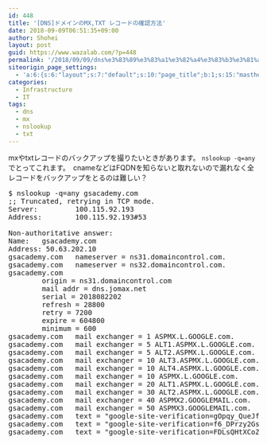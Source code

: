 ```yaml
---
id: 448
title: '[DNS]ドメインのMX,TXT レコードの確認方法'
date: 2018-09-09T06:51:35+09:00
author: Shohei
layout: post
guid: https://www.wazalab.com/?p=448
permalink: '/2018/09/09/dns%e3%83%89%e3%83%a1%e3%82%a4%e3%83%b3%e3%81%aemxtxt-%e3%83%ac%e3%82%b3%e3%83%bc%e3%83%89%e3%81%ae%e7%a2%ba%e8%aa%8d%e6%96%b9%e6%b3%95/'
siteorigin_page_settings:
  - 'a:6:{s:6:"layout";s:7:"default";s:10:"page_title";b:1;s:15:"masthead_margin";b:1;s:13:"footer_margin";b:1;s:16:"display_masthead";b:1;s:22:"display_footer_widgets";b:1;}'
categories:
  - Infrastructure
  - IT
tags:
  - dns
  - mx
  - nslookup
  - txt
---
```

mxやtxtレコードのバックアップを撮りたいときがあります。 `nslookup -q=any`でとってこれます。　cnameなどはFQDNを知らないと取れないので漏れなく全レコードをバックアップをとるのは難しい？

 
<pre class="lang:sh decode:true " >$ nslookup -q=any gsacademy.com
;; Truncated, retrying in TCP mode.
Server:         100.115.92.193
Address:        100.115.92.193#53

Non-authoritative answer:
Name:   gsacademy.com
Address: 50.63.202.10
gsacademy.com   nameserver = ns31.domaincontrol.com.
gsacademy.com   nameserver = ns32.domaincontrol.com.
gsacademy.com
        origin = ns31.domaincontrol.com
        mail addr = dns.jomax.net
        serial = 2018082202
        refresh = 28800
        retry = 7200
        expire = 604800
        minimum = 600
gsacademy.com   mail exchanger = 1 ASPMX.L.GOOGLE.com.
gsacademy.com   mail exchanger = 5 ALT1.ASPMX.L.GOOGLE.com.
gsacademy.com   mail exchanger = 5 ALT2.ASPMX.L.GOOGLE.com.
gsacademy.com   mail exchanger = 10 ALT3.ASPMX.L.GOOGLE.com.
gsacademy.com   mail exchanger = 10 ALT4.ASPMX.L.GOOGLE.com.
gsacademy.com   mail exchanger = 10 ASPMX.L.GOOGLE.com.
gsacademy.com   mail exchanger = 20 ALT1.ASPMX.L.GOOGLE.com.
gsacademy.com   mail exchanger = 30 ALT2.ASPMX.L.GOOGLE.com.
gsacademy.com   mail exchanger = 40 ASPMX2.GOOGLEMAIL.com.
gsacademy.com   mail exchanger = 50 ASPMX3.GOOGLEMAIL.com.
gsacademy.com   text = "google-site-verification=gOpqy_QueJfWIXWxVbv81GdIIRGM2zcPj5tU7UTT0gw"
gsacademy.com   text = "google-site-verification=f6_DPrzy2Gs3k-VJBwBaIcRKAuozIp_RQJA1hO71CTY"
gsacademy.com   text = "google-site-verification=FDLsQHtXCoZFqWgN7NfAtUhGJmluPYkJdc0iSi7jX6Y"
</pre> 

